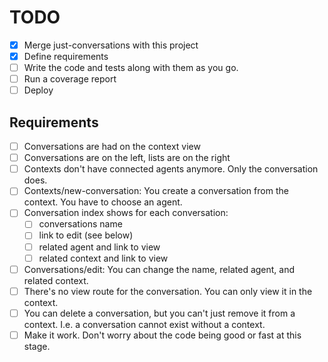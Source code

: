 # TODO

- [x] Merge just-conversations with this project
- [x] Define requirements
- [ ] Write the code and tests along with them as you go.
- [ ] Run a coverage report
- [ ] Deploy

## Requirements

- [ ] Conversations are had on the context view
- [ ] Conversations are on the left, lists are on the right
- [ ] Contexts don't have connected agents anymore. Only the conversation does.
- [ ] Contexts/new-conversation: You create a conversation from the context. You have to choose an agent.
- [ ] Conversation index shows for each conversation:
    - [ ] conversations name
    - [ ] link to edit (see below)
    - [ ] related agent and link to view
    - [ ] related context and link to view
- [ ] Conversations/edit: You can change the name, related agent, and related context.
- [ ] There's no view route for the conversation. You can only view it in the context.
- [ ] You can delete a conversation, but you can't just remove it from a context. I.e. a conversation cannot exist without a context.
- [ ] Make it work. Don't worry about the code being good or fast at this stage.

